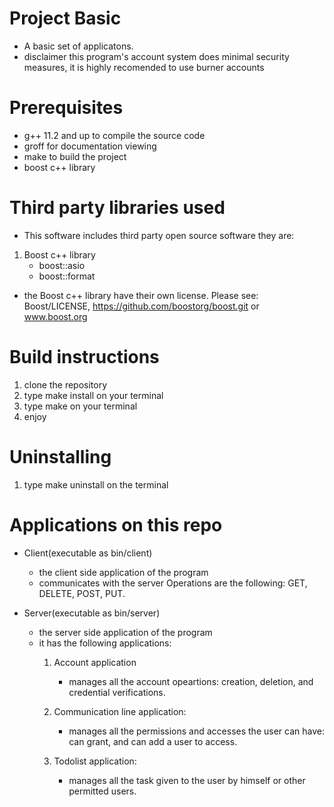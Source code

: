 # Project Basic
* A basic set of applicatons.
* disclaimer this program's account system does
  minimal security measures, it is highly recomended
  to use burner accounts

# Prerequisites
* g++ 11.2 and up to compile the source code
* groff for documentation viewing
* make to build the project
* boost c++ library

# Third party libraries used
* This software includes third party open source software they are: 
1. Boost c++ library
   - boost::asio
   - boost::format

  * the Boost c++ library have their own license. Please see:
    Boost/LICENSE, https://github.com/boostorg/boost.git or www.boost.org

# Build instructions
1. clone the repository 
2. type make install on your terminal
3. type make on your terminal
4. enjoy
 
# Uninstalling
1. type make uninstall on the terminal

# Applications on this repo
* Client(executable as bin/client)
  - the client side application of the program
  - communicates with the server
    Operations are the following:
    GET, DELETE, POST, PUT.

* Server(executable as bin/server)
  - the server side application of the program
  - it has the following applications:
	1. Account application
		- manages all the account opeartions:
		creation, deletion, and credential
		verifications.

	2. Communication line application:
		- manages all the permissions and accesses the user can have:
		can grant, and can add a user to access.

	3. Todolist application:
		- manages all the task given to the user by 
		himself or other permitted users.
